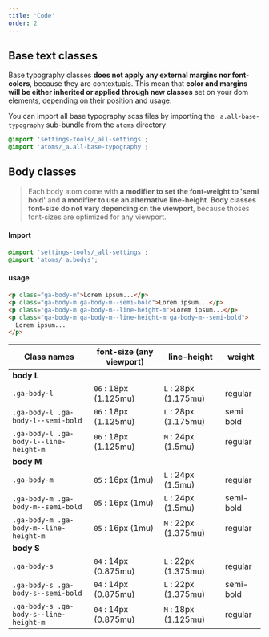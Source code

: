 ```yaml
---
title: 'Code'
order: 2
---
```


## Base text classes

Base typography classes **does not apply any external margins nor font-colors**, because they are contextuals. This mean that **color and margins will be either inherited or applied through new classes** set on your dom elements, depending on their position and usage.

You can import all base typography scss files by importing the `_a.all-base-typography` sub-bundle from the `atoms` directory

```scss
@import 'settings-tools/_all-settings';
@import 'atoms/_a.all-base-typography';
```

## Body classes

> Each body atom come with **a modifier to set the font-weight to 'semi bold'** and **a modifier to use an alternative line-height**.
> **Body classes font-size do not vary depending on the viewport**, because thoses font-sizes are optimized for any viewport.

#### Import

```scss
@import 'settings-tools/_all-settings';
@import 'atoms/_a.bodys';
```

#### usage

```html
<p class="ga-body-m">Lorem ipsum...</p>
<p class="ga-body-m ga-body-m--semi-bold">Lorem ipsum...</p>
<p class="ga-body-m ga-body-m--line-height-m">Lorem ipsum...</p>
<p class="ga-body-m ga-body-m--line-height-m ga-body-m--semi-bold">
  Lorem ipsum...
</p>
```

<pattern path="src/pages/Typography/bodyStyles/--bodyStyles/typographyBody-variations"></pattern>

| Class names                            | font-size (any viewport) | line-height          | weight    |
| -------------------------------------- | ------------------------ | -------------------- | --------- |
| **body L**                             |
| `.ga-body-l`                           | `06` : 18px (1.125mu)    | `L` : 28px (1.175mu) | regular   |
| `.ga-body-l .ga-body-l--semi-bold`     | `06` : 18px (1.125mu)    | `L` : 28px (1.175mu) | semi bold |
| `.ga-body-l .ga-body-l--line-height-m` | `06` : 18px (1.125mu)    | `M` : 24px (1.5mu)   | regular   |
| **body M**                             |
| `.ga-body-m`                           | `05` : 16px (1mu)        | `L` : 24px (1.5mu)   | regular   |
| `.ga-body-m .ga-body-m--semi-bold`     | `05` : 16px (1mu)        | `L` : 24px (1.5mu)   | semi-bold |
| `.ga-body-m .ga-body-m--line-height-m` | `05` : 16px (1mu)        | `M` : 22px (1.375mu) | regular   |
| **body S**                             |
| `.ga-body-s`                           | `04` : 14px (0.875mu)    | `L` : 22px (1.375mu) | regular   |
| `.ga-body-s .ga-body-s--semi-bold`     | `04` : 14px (0.875mu)    | `L` : 22px (1.375mu) | semi-bold |
| `.ga-body-s .ga-body-s--line-height-m` | `04` : 14px (0.875mu)    | `M` : 18px (1.125mu) | regular   |
